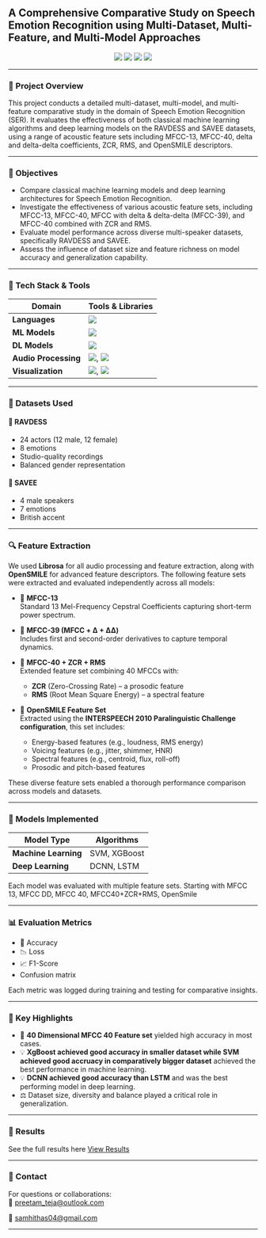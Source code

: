 ## A Comprehensive Comparative Study on Speech Emotion Recognition using Multi-Dataset, Multi-Feature, and Multi-Model Approaches 

<div align="center">
  <img src="https://img.shields.io/badge/Language-Python-blue?style=for-the-badge&logo=python" />
  <img src="https://img.shields.io/badge/Framework-PyTorch-red?style=for-the-badge&logo=pytorch" />
  <img src="https://img.shields.io/badge/Scikit--Learn-F7931E?style=for-the-badge&logo=scikitlearn&logoColor=white" />
  <img src="https://img.shields.io/badge/Audio%20Features-Librosa-yellow?style=for-the-badge&logo=librosa" />
</div>

---

### 📘 Project Overview

This project conducts a detailed multi-dataset, multi-model, and multi-feature comparative study in the domain of Speech Emotion Recognition (SER). It evaluates the effectiveness of both classical machine learning algorithms and deep learning models on the RAVDESS and SAVEE datasets, using a range of acoustic feature sets including MFCC-13, MFCC-40, delta and delta-delta coefficients, ZCR, RMS, and OpenSMILE descriptors.

---

### 🧠 Objectives

- Compare classical machine learning models and deep learning architectures for Speech Emotion Recognition.
- Investigate the effectiveness of various acoustic feature sets, including MFCC-13, MFCC-40, MFCC with delta & delta-delta (MFCC-39), and MFCC-40 combined with ZCR and RMS.
- Evaluate model performance across diverse multi-speaker datasets, specifically RAVDESS and SAVEE.
- Assess the influence of dataset size and feature richness on model accuracy and generalization capability.

---

### 🧰 Tech Stack & Tools

| Domain | Tools & Libraries |
|-------|--------------------|
| **Languages** | <img src="https://img.shields.io/badge/Python-3776AB?style=flat-square&logo=python&logoColor=white" /> |
| **ML Models** | <img src="https://img.shields.io/badge/Scikit--Learn-F7931E?style=flat-square&logo=scikitlearn&logoColor=white" /> |
| **DL Models** | <img src="https://img.shields.io/badge/PyTorch-EE4C2C?style=flat-square&logo=pytorch&logoColor=white" /> |
| **Audio Processing** | <img src="https://img.shields.io/badge/Librosa-903BAE?style=flat-square" />, <img src="https://img.shields.io/badge/NumPy-013243?style=flat-square&logo=numpy&logoColor=white" /> |
| **Visualization** | <img src="https://img.shields.io/badge/Matplotlib-11557C?style=flat-square&logo=matplotlib&logoColor=white" />, <img src="https://img.shields.io/badge/Seaborn-7E7F9A?style=flat-square" /> |

---

### 🧪 Datasets Used

#### 🎤 RAVDESS
- 24 actors (12 male, 12 female)
- 8 emotions
- Studio-quality recordings
- Balanced gender representation

#### 🧑 SAVEE
- 4 male speakers
- 7 emotions
- British accent

---

### 🔍 Feature Extraction

We used **Librosa** for all audio processing and feature extraction, along with **OpenSMILE** for advanced feature descriptors. The following feature sets were extracted and evaluated independently across all models:

- 🎵 **MFCC-13**  
  Standard 13 Mel-Frequency Cepstral Coefficients capturing short-term power spectrum.

- 🔄 **MFCC-39 (MFCC + Δ + ΔΔ)**  
  Includes first and second-order derivatives to capture temporal dynamics.

- 🧠 **MFCC-40 + ZCR + RMS**  
  Extended feature set combining 40 MFCCs with:
  - **ZCR** (Zero-Crossing Rate) – a prosodic feature  
  - **RMS** (Root Mean Square Energy) – a spectral feature  

- 🔬 **OpenSMILE Feature Set**  
  Extracted using the **INTERSPEECH 2010 Paralinguistic Challenge configuration**, this set includes:
  - Energy-based features (e.g., loudness, RMS energy)  
  - Voicing features (e.g., jitter, shimmer, HNR)  
  - Spectral features (e.g., centroid, flux, roll-off)  
  - Prosodic and pitch-based features  

These diverse feature sets enabled a thorough performance comparison across models and datasets.

---

### 🤖 Models Implemented

| Model Type | Algorithms |
|------------|------------|
| **Machine Learning** | SVM, XGBoost|
| **Deep Learning** | DCNN, LSTM |

Each model was evaluated with multiple feature sets. Starting with MFCC 13, MFCC DD, MFCC 40, MFCC40+ZCR+RMS, OpenSmile

---

### 📊 Evaluation Metrics

- 🎯 Accuracy
- 📉 Loss
- 📈 F1-Score
- Confusion matrix

Each metric was logged during training and testing for comparative insights.

---

### 📌 Key Highlights

- 🔬 **40 Dimensional MFCC 40 Feature set** yielded high accuracy in most cases.
- 💡 **XgBoost achieved good accuracy in smaller dataset while SVM achieved good accruacy in comparatively bigger dataset** achieved the best performance in machine learning.
- 💡 **DCNN achieved good accuracy than LSTM** and was the best performing model in deep learning.
- ⚖️ Dataset size, diversity and balance played a critical role in generalization.

---

### 📎 Results
See the full results here 
[View Results](Results.xlsx)


---

### 💬 Contact

For questions or collaborations:  
📧 preetam_teja@outlook.com

📧 samhithas04@gmail.com

---
